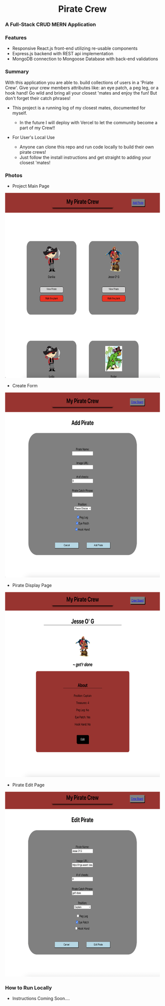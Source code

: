 <h1 align='center'> Pirate Crew </h1>

### A Full-Stack CRUD MERN Application

### Features

- Responsive React.js front-end utilizing re-usable components
- Express.js backend with REST api implementation
- MongoDB connection to Mongoose Database with back-end validations

### Summary

With this application you are able to. build collections of users in a 'Priate Crew'. Give your crew members attributes like: an eye patch, a peg leg, or a hook hand! Go wild and bring all your closest 'mates and enjoy the fun! But don't forget their catch phrases!

- This project is a running log of my closest mates, documented for myself. 
  - In the future I will deploy with Vercel to let the community become a part of my Crew!!


- For User's Local Use
  - Anyone can clone this repo and run code locally to build their own pirate crews!
  - Just follow the install instructions and get straight to adding your closest 'mates!


### Photos

- Project Main Page
<img style="width: 600px; height: 600px" alt="Project Main" src="project_Images/pirateCrewMain.png">

- Create Form
<img style="width: 600px; height: 600px" alt="Pirate Create" src="project_Images/pirateCrewAddForm.png">

- Pirate Display Page
<img style="width: 600px; height: 600px" alt="Pirate Display" src="project_Images/pirateCrewDisplay.png">

- Pirate Edit Page
<img style="width: 600px; height: 600px" alt="Pirate Edit" src="project_Images/pirateCrewEdit.png">

### How to Run Locally

- Instructions Coming Soon....
